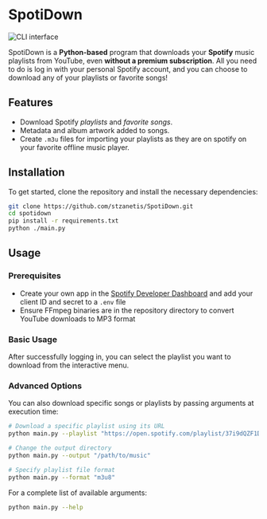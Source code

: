 # SpotiDown

![CLI interface](https://drive.google.com/file/d/1G9xHP51C2te_GYy4RZY6s94p3OgShz3V/view)

SpotiDown is a **Python-based** program that downloads your **Spotify** music playlists from YouTube, even **without a premium subscription**. All you need to do is log in with your personal Spotify account, and you can choose to download any of your playlists or favorite songs!

## Features

- Download Spotify *playlists* and *favorite songs*.
- Metadata and album artwork added to songs.
- Create `.m3u` files for importing your playlists as they are on spotify on your favorite offline music player.

## Installation

To get started, clone the repository and install the necessary dependencies:

```bash
git clone https://github.com/stzanetis/SpotiDown.git
cd spotidown
pip install -r requirements.txt
python ./main.py
```

## Usage

### Prerequisites

- Create your own app in the [Spotify Developer Dashboard](https://developer.spotify.com/dashboard/) and add your client ID and secret to a `.env` file
- Ensure FFmpeg binaries are in the repository directory to convert YouTube downloads to MP3 format

### Basic Usage

After successfully logging in, you can select the playlist you want to download from the interactive menu.

### Advanced Options

You can also download specific songs or playlists by passing arguments at execution time:

```bash
# Download a specific playlist using its URL
python main.py --playlist "https://open.spotify.com/playlist/37i9dQZF1DX0XUsuxWHRQd"

# Change the output directory
python main.py --output "/path/to/music"

# Specify playlist file format
python main.py --format "m3u8"
```

For a complete list of available arguments:

```bash
python main.py --help
```
